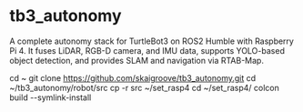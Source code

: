 # tb3_autonomy
A complete autonomy stack for TurtleBot3 on ROS2 Humble with Raspberry Pi 4. It fuses LiDAR, RGB-D camera, and IMU data, supports YOLO-based object detection, and provides SLAM and navigation via RTAB-Map.

cd ~
git clone https://github.com/skaigroove/tb3_autonomy.git
cd ~/tb3_autonomy/robot/src
cp -r src ~/set_rasp4
cd ~/set_rasp4/
colcon build --symlink-install
